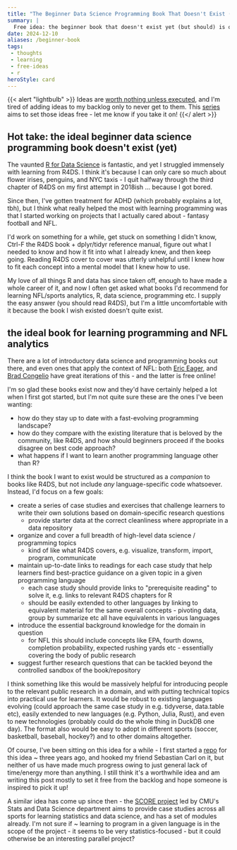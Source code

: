 ```yaml
---
title: "The Beginner Data Science Programming Book That Doesn't Exist (Yet?)"
summary: |
  Free idea: the beginner book that doesn't exist yet (but should) is one that introduces programming via language-agnostic, domain-specific case studies that complement existing resources on learning programming.
date: 2024-12-10
aliases: /beginner-book
tags:
 - thoughts
 - learning
 - free-ideas
 - r
heroStyle: card
---
```


{{< alert "lightbulb" >}}
Ideas are [worth nothing unless executed](https://sive.rs/multiply), and I'm 
tired of adding ideas to my backlog only to never get to them. This [series](/tags/free-ideas)
aims to set those ideas free - let me know if you take it on!
{{</ alert >}}

## Hot take: the ideal beginner data science programming book doesn't exist (yet)

The vaunted [R for Data Science](https://r4ds.hadley.nz) is fantastic, and yet 
I struggled immensely with learning from R4DS. I think it's because I can only 
care so much about flower irises, penguins, and NYC taxis - I quit halfway through 
the third chapter of R4DS on my first attempt in 2018ish ... because I got bored. 

Since then, I've gotten treatment for ADHD (which probably explains a lot, tbh), 
but I think what really helped the most with learning programming was that I 
started working on projects that I actually cared about - fantasy football and NFL.

I'd work on something for a while, get stuck on something I didn't know, Ctrl-F 
the R4DS book + dplyr/tidyr reference manual, figure out what I needed to know
and how it fit into what I already knew, and then keep going. Reading R4DS cover
to cover was utterly unhelpful until I knew how to fit each concept into a mental
model that I knew how to use. 

My love of all things R and data has since taken off, enough to have made a whole 
career of it, and now I often get asked what books I'd recommend for learning 
NFL/sports analytics, R, data science, programming etc. I supply the easy answer
(you should read R4DS), but I'm a little uncomfortable with it because the book 
I wish existed doesn't quite exist.

## the ideal book for learning programming and NFL analytics

There are a lot of introductory data science and programming books out there, and
even ones that apply the context of NFL: both [Eric Eager](https://www.oreilly.com/library/view/football-analytics-with/9781492099611/), 
and [Brad Congelio](https://bradcongelio.com/nfl-analytics-with-r-book/) have great
iterations of this - and the latter is free online!

I'm so glad these books exist now and they'd have certainly helped a lot when I 
first got started, but I'm not quite sure these are the ones I've been wanting:
  - how do they stay up to date with a fast-evolving programming landscape? 
  - how do they compare with the existing literature that is beloved by the community, 
    like R4DS, and how should beginners proceed if the books disagree on best code
    approach? 
  - what happens if I want to learn another programming language other than R?

I think the book I want to exist would be structured as a _companion_ to books 
like R4DS, but not include _any_ language-specific code whatsoever. Instead, I'd 
focus on a few goals: 

  - create a series of case studies and exercises that challenge learners to write
    their own solutions based on domain-specific research questions
    - provide starter data at the correct cleanliness where appropriate in a 
    data repository
  - organize and cover a full breadth of high-level data science / programming topics
    - kind of like what R4DS covers, e.g. visualize, transform, import, program, communicate
  - maintain up-to-date links to readings for each case study that help learners 
    find best-practice guidance on a given topic in a given programming language
    - each case study should provide links to "prerequisite reading" to solve it, 
      e.g. links to relevant R4DS chapters for R
    - should be easily extended to other languages by linking to equivalent material
      for the same overall concepts - pivoting data, group by summarize etc all
      have equivalents in various languages
  - introduce the essential background knowledge for the domain in question
    - for NFL this should include concepts like EPA, fourth downs, completion 
      probability, expected rushing yards etc - essentially covering the body of
      public research
  - suggest further research questions that can be tackled beyond the controlled
    sandbox of the book/repository

I think something like this would be massively helpful for introducing people to 
the relevant public research in a domain, and with putting technical topics into
practical use for learners. It would be robust to existing languages evolving (could
approach the same case study in e.g. tidyverse, data.table etc), easily extended 
to new languages (e.g. Python, Julia, Rust), and even to new technologies (probably
could do the whole thing in DuckDB one day). The format also would be easy to adopt
in different sports (soccer, basketball, baseball, hockey?) and to other domains
altogether. 

Of course, I've been sitting on this idea for a while - I first started a 
[repo](https://github.com/nflverse/nflbeginR) for this idea ~ three years ago, 
and hooked my friend Sebastian Carl on it, but neither of us have made much 
progress owing to just general lack of time/energy more than anything. I still 
think it's a worthwhile idea and am writing this post mostly to set it 
free from the backlog and hope someone is inspired to pick it up! 

A similar idea has come up since then - the [SCORE project](https://scorenetwork.org/about.html) 
led by CMU's Stats and Data Science department aims to provide case studies across 
all sports for learning statistics and data science, and has a set of modules 
already. I'm not sure if ~ learning to program in a given language is in the scope 
of the project - it seems to be very statistics-focused - but it could otherwise 
be an interesting parallel project?
